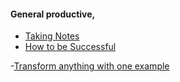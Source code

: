 #### General productive,

- [Taking Notes](https://news.ycombinator.com/item?id=6406198)
- [How to be Successful](https://news.ycombinator.com/item?id=6547912)

-[Transform anything with one example](http://www.transformy.io/#/)
